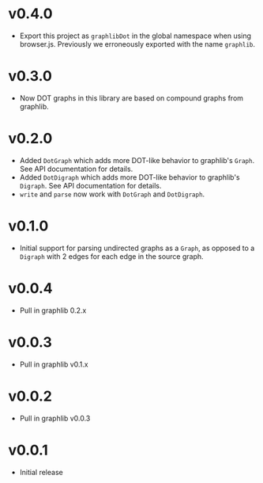 v0.4.0
======

* Export this project as `graphlibDot` in the global namespace when using
  browser.js. Previously we erroneously exported with the name `graphlib`.

v0.3.0
======

* Now DOT graphs in this library are based on compound graphs from graphlib.

v0.2.0
======

* Added `DotGraph` which adds more DOT-like behavior to graphlib's `Graph`. See
  API documentation for details.
* Added `DotDigraph` which adds more DOT-like behavior to graphlib's `Digraph`.
  See API documentation for details.
* `write` and `parse` now work with `DotGraph` and `DotDigraph`.

v0.1.0
======

* Initial support for parsing undirected graphs as a `Graph`, as opposed to a
  `Digraph` with 2 edges for each edge in the source graph.

v0.0.4
======

* Pull in graphlib 0.2.x

v0.0.3
======

* Pull in graphlib v0.1.x

v0.0.2
======

* Pull in graphlib v0.0.3

v0.0.1
======

* Initial release
